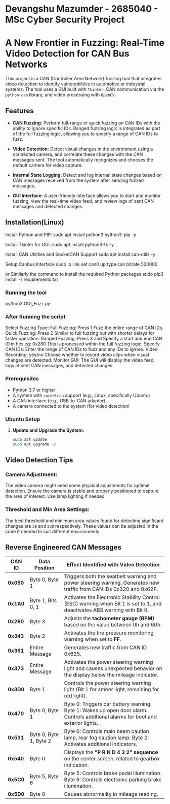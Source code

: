 # Devangshu Mazumder - 2685040 - MSc Cyber Security Project
# **A New Frontier in Fuzzing: Real-Time Video Detection for CAN Bus Networks**

This project is a CAN (Controller Area Network) fuzzing tool that integrates video detection to identify vulnerabilities in automotive or industrial systems. The tool uses a GUI built with `Tkinter`, CAN communication via the `python-can` library, and video processing with `OpenCV`.

## Features

- **CAN Fuzzing:** Perform full-range or quick fuzzing on CAN IDs with the ability to ignore specific IDs. Ranged fuzzing logic is integrated as part of the full fuzzing logic, allowing you to specify a range of CAN IDs to fuzz.

- **Video Detection:** Detect visual changes in the environment using a connected camera, and correlate these changes with the CAN messages sent. The tool automatically recognizes and chooses the default camera for video capture.

- **Internal State Logging:** Detect and log internal state changes based on CAN messages received from the system after sending fuzzed messages.

- **GUI Interface:** A user-friendly interface allows you to start and monitor fuzzing, view the real-time video feed, and review logs of sent CAN messages and detected changes.

## Installation(Linux)
Install Python and PIP:
sudo apt install python3 python3-pip -y

Install Tkinter for GUI:
sudo apt install python3-tk -y

Install CAN Utilities and SocketCAN Support
sudo apt install can-utils -y

Setup Canbus Interface
sudo ip link set can0 up type can bitrate 500000

or Similarly the command to install the required Python packages
sudo pip3 install -r requirements.txt

### Running the tool
python3 GUI_Fuzz.py


### After Running the script
Select Fuzzing Type:
 Full Fuzzing: Press 1                                                           Fuzz the entire range of CAN IDs.
 Quick Fuzzing: Press 2                                                          Similar to full fuzzing but with shorter delays for faster operation.
 Ranged Fuzzing: Press 3 and Specify a start and end CAN ID in hex eg: 0x280     This is processed within the full fuzzing logic.
     Specify CAN IDs:                                                            Enter the range of CAN IDs to fuzz and any IDs to ignore.
     Video Recording: yes/no                                                     Choose whether to record video clips when visual changes are detected.
     Monitor GUI:                                                                The GUI will display the video feed, logs of sent CAN messages, and detected changes.

### Prerequisites

- Python 3.7 or higher
- A system with `socketcan` support (e.g., Linux, specifically Ubuntu)
- A CAN interface (e.g., USB-to-CAN adapter)
- A camera connected to the system (for video detection)

### Ubuntu Setup

1. **Update and Upgrade the System:**
   ```bash
   sudo apt update
   sudo apt upgrade -y

## Video Detection Tips

### Camera Adjustment:
The video camera might need some physical adjustments for optimal detection. Ensure the camera is stable and properly positioned to capture the area of interest. Use lamp lighting if needed

### Threshold and Min Area Settings:
The best threshold and minimum area values found for detecting significant changes are `30` and `230` respectively. These values can be adjusted in the code if needed to suit different environments.

## Reverse Engineered CAN Messages

| **CAN ID**  | **Data Position**      | **Effect Identified with Video Detection**                                                                              |
|-------------|------------------------|------------------------------------------------------------------------------------------------------------------------|
| **0x050**   | Byte 0, Byte 1          | Triggers both the seatbelt warning and power steering warning. Generates new traffic from CAN IDs 0x320 and 0x62F.     |
| **0x1A0**   | Byte 1, Bits 0, 1       | Activates the Electronic Stability Control (ESC) warning when Bit 1 is set to 1, and deactivates ABS warning with Bit 0. |
| **0x280**   | Byte 3                  | Adjusts the **tachometer gauge (RPM)** based on the value between 0h and 60h.                                           |
| **0x343**   | Byte 2                  | Activates the tire pressure monitoring warning when set to **FF**.                                                      |
| **0x361**   | Entire Message          | Generates new traffic from CAN ID 0x625.                                                                                |
| **0x373**   | Entire Message          | Activates the power steering warning light and causes unexpected behavior on the display below the mileage indicator.    |
| **0x3D0**   | Byte 1                  | Controls the power steering warning light (Bit 1 for amber light, remaining for red light).                              |
| **0x470**   | Byte 0, Byte 1          | Byte 0: Triggers car battery warning. Byte 1: Wakes up open door alarm. Controls additional alarms for boot and exterior lights. |
| **0x531**   | Byte 0, Byte 1, Byte 2  | Byte 0: Controls main beam caution lamp, rear fog caution lamp. Byte 2: Activates additional indicators.                 |
| **0x540**   | Byte 0                  | Displays the **"P R N D 4 3 2" sequence** on the center screen, related to gearbox indication.                          |
| **0x5C0**   | Byte 5, Byte 6          | Byte 5: Controls brake pedal illumination. Byte 6: Controls electronic parking brake illumination.                      |
| **0x5D0**   | Byte 0                  | Causes abnormality in mileage reading.                                                                                  |


